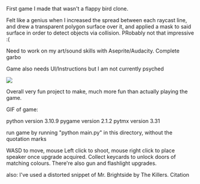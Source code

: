  
First game I made that wasn't a flappy bird clone. 

Felt like a genius when I increased the spread between each raycast line, and drew a transparent polygon surface over it, and applied a mask to said surface in order to detect objects via collision. PRobably not that impressive :(

Need to work on my art/sound skills with Aseprite/Audacity. Complete garbo

Game also needs UI/Instructions but I am not currently psyched

![](https://github.com/FrostyPi/CSCast-game/blob/main/cscast_gif.gif)

Overall very fun project to make, much more fun than actually playing the game. 



GIF of game:

python version 3.10.9
pygame version 2.1.2
pytmx version 3.31

run game by running "python main.py" in this directory, without the quotation marks

WASD to move, mouse Left click to shoot, mouse right click to place speaker once upgrade acquired. Collect keycards to unlock doors of matching colours. There're also gun and flashlight upgrades.

also: I've used a distorted snippet of Mr. Brightside by The Killers. Citation 




